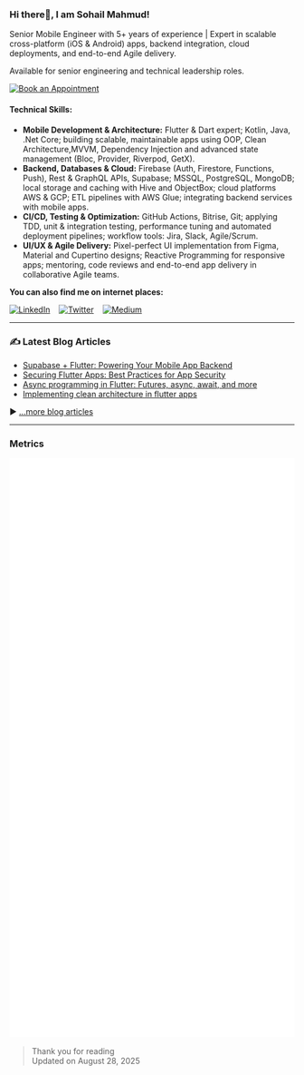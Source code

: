 ### Hi there👋, I am Sohail Mahmud!

Senior Mobile Engineer with 5+ years of experience | Expert in scalable cross-platform (iOS & Android) apps, backend integration, cloud deployments, and end-to-end Agile delivery.

Available for senior engineering and technical leadership roles.

[<img width="210px" src="./assets/appointment.png" alt="Book an Appointment">](https://cal.com/sohailmahmud/30min)

#### Technical Skills:
* **Mobile Development & Architecture:** Flutter & Dart expert; Kotlin, Java, .Net Core; building scalable, maintainable apps using OOP, Clean
  Architecture,MVVM, Dependency Injection and advanced state management (Bloc, Provider, Riverpod, GetX).
* **Backend, Databases & Cloud:** Firebase (Auth, Firestore, Functions, Push), Rest & GraphQL APIs, Supabase; MSSQL, PostgreSQL, MongoDB; local storage and
  caching with Hive and ObjectBox; cloud platforms AWS & GCP; ETL pipelines with AWS Glue; integrating backend services with mobile apps.
* **CI/CD, Testing & Optimization:** GitHub Actions, Bitrise, Git; applying TDD, unit & integration testing, performance tuning and automated deployment
  pipelines; workflow tools: Jira, Slack, Agile/Scrum.
* **UI/UX & Agile Delivery:** Pixel-perfect UI implementation from Figma, Material and Cupertino designs; Reactive
  Programming for responsive apps; mentoring, code reviews and end-to-end app delivery in collaborative Agile teams.

**You can also find me on internet places:**

[![LinkedIn](assets/linkedin.svg)](https://www.linkedin.com/in/sohailmahmud/)&nbsp;&nbsp;&nbsp;&nbsp;[![Twitter](assets/twitter.svg)](https://twitter.com/sohailmahmuud)&nbsp;&nbsp;&nbsp;&nbsp;[![Medium](assets/medium.svg)](https://medium.com/@sohailmahmud)&nbsp;&nbsp;&nbsp;&nbsp;
<!-- [![StackOverflow](assets/stackoverflow.svg)](https://stackoverflow.com/users/13858780/sohail?tab=profile)&nbsp;&nbsp;&nbsp;&nbsp;-->

---

### ✍️ Latest Blog Articles

<!-- BLOG-POST-LIST:START -->
- [Supabase + Flutter: Powering Your Mobile App Backend](https://sohailmahmud.medium.com/supabase-flutter-powering-your-mobile-app-backend-0c0449f79dc3)
- [Securing Flutter Apps: Best Practices for App Security](https://sohailmahmud.medium.com/securing-flutter-apps-best-practices-for-app-security-919596dd0db0)
- [Async programming in Flutter: Futures, async, await, and more](https://sohailmahmud.medium.com/async-programming-in-flutter-futures-async-await-and-more-b724ebb37886)
- [Implementing clean architecture in flutter apps](https://medium.com/@santhosh-adiga-u/implementing-clean-architecture-in-flutter-apps-5c8e37253841)
<!-- BLOG-POST-LIST:END -->

▶ [...more blog articles](https://sohailmahmud.medium.com)

---

### Metrics

![Metrics](https://github.com/sohailmahmud/sohailmahmud/blob/master/github-metrics.svg)

> Thank you for reading <br>
> Updated on August 28, 2025

